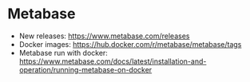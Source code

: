 # Metabase

* New releases: https://www.metabase.com/releases
* Docker images: https://hub.docker.com/r/metabase/metabase/tags
* Metabase run with docker: https://www.metabase.com/docs/latest/installation-and-operation/running-metabase-on-docker
